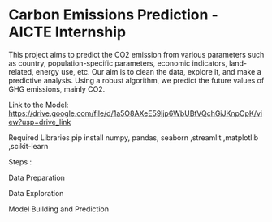 # Carbon Emissions Prediction - AICTE Internship
This project aims to predict the CO2 emission from various parameters such as country, population-specific parameters, economic indicators, land-related, energy use, etc. Our aim is to clean the data, explore it, and make a predictive analysis. Using a robust algorithm, we predict the future values of GHG emissions, mainly CO2.

Link to the Model: https://drive.google.com/file/d/1a5O8AXeE59ljp6WbUBtVQchGiJKnpOpK/view?usp=drive_link

Required Libraries
pip install numpy, pandas, seaborn ,streamlit ,matplotlib ,scikit-learn

Steps :

Data Preparation

Data Exploration

Model Building and Prediction
